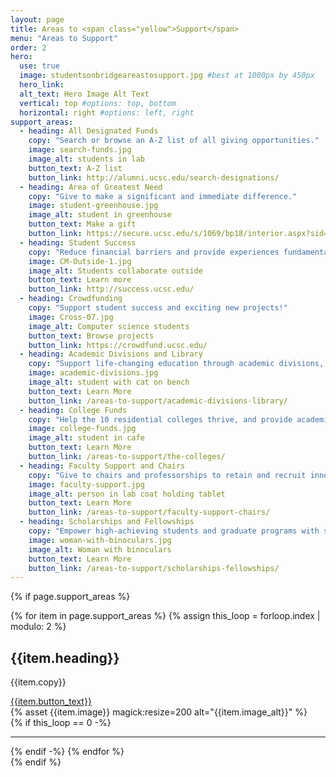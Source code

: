 ```yaml
---
layout: page
title: Areas to <span class="yellow">Support</span>
menu: "Areas to Support"
order: 2
hero:
  use: true
  image: studentsonbridgeareastosupport.jpg #best at 1000px by 450px
  hero_link:
  alt_text: Hero Image Alt Text
  vertical: top #options: top, bottom
  horizontal: right #options: left, right
support_areas:
  - heading: All Designated Funds
    copy: "Search or browse an A-Z list of all giving opportunities."
    image: search-funds.jpg
    image_alt: students in lab
    button_text: A-Z list
    button_link: http://alumni.ucsc.edu/search-designations/
  - heading: Area of Greatest Need
    copy: "Give to make a significant and immediate difference."
    image: student-greenhouse.jpg
    image_alt: student in greenhouse   
    button_text: Make a gift
    button_link: https://secure.ucsc.edu/s/1069/bp18/interior.aspx?sid=1069&gid=1001&pgid=761&cid=1722
  - heading: Student Success
    copy: "Reduce financial barriers and provide experiences fundamental to students' success in their education and careers."
    image: CM-Outside-1.jpg
    image_alt: Students collaborate outside
    button_text: Learn more
    button_link: http://success.ucsc.edu/
  - heading: Crowdfunding
    copy: "Support student success and exciting new projects!"
    image: Cross-07.jpg
    image_alt: Computer science students 
    button_text: Browse projects
    button_link: https://crowdfund.ucsc.edu/
  - heading: Academic Divisions and Library
    copy: "Support life-changing education through academic divisions, libraries, and observatories."
    image: academic-divisions.jpg
    image_alt: student with cat on bench
    button_text: Learn More
    button_link: /areas-to-support/academic-divisions-library/
  - heading: College Funds
    copy: "Help the 10 residential colleges thrive, and provide academic assistance and activities embracing intellectual and social life."
    image: college-funds.jpg
    image_alt: student in cafe
    button_text: Learn More
    button_link: /areas-to-support/the-colleges/
  - heading: Faculty Support and Chairs
    copy: "Give to chairs and professorships to retain and recruit innovative and accomplished scholars."
    image: faculty-support.jpg
    image_alt: person in lab coat holding tablet
    button_text: Learn More
    button_link: /areas-to-support/faculty-support-chairs/
  - heading: Scholarships and Fellowships
    copy: "Empower high-achieving students and graduate programs with scholarship and fellowship opportunities."
    image: woman-with-binoculars.jpg
    image_alt: Woman with binoculars
    button_text: Learn More
    button_link: /areas-to-support/scholarships-fellowships/
---
```

{% if page.support_areas %}
<section class="cta two-col-grid">
  {% for item in page.support_areas %}
  {% assign this_loop = forloop.index | modulo: 2 %}
    <div class="grid-cell">
        <div class="container">
            <div class="copy">
                <h2>{{item.heading}}</h2>
                <p>{{item.copy}}</p>
                <a href="{{item.button_link}}" class="yellow-pill">{{item.button_text}}</a>
            </div>
            {% asset {{item.image}} magick:resize=200 alt="{{item.image_alt}}" %}
        </div>       
    </div>
{% if this_loop == 0 -%}
<hr>
{% endif -%}
  {% endfor %}

</section>
{% endif %}
